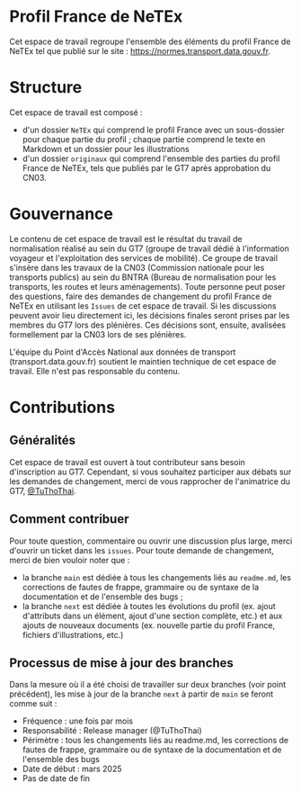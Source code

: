 # Profil France de NeTEx

Cet espace de travail regroupe l'ensemble des éléments du profil France de NeTEx tel que publié sur le site : https://normes.transport.data.gouv.fr.

# Structure

Cet espace de travail est composé :
- d'un dossier `NeTEx` qui comprend le profil France avec un sous-dossier pour chaque partie du profil ; chaque partie comprend le texte en Markdown et un dossier pour les illustrations
- d'un dossier `originaux` qui comprend l'ensemble des parties du profil France de NeTEx, tels que publiés par le GT7 après approbation du CN03.

# Gouvernance

Le contenu de cet espace de travail est le résultat du travail de normalisation réalisé au sein du GT7 (groupe de travail dédié à l'information voyageur et l'exploitation des services de mobilité). Ce groupe de travail s'insère dans les travaux de la CN03 (Commission nationale pour les transports publics) au sein du BNTRA (Bureau de normalisation pour les transports, les routes et leurs aménagements).
Toute personne peut poser des questions, faire des demandes de changement du profil France de NeTEx en utilisant les `Issues` de cet espace de travail. Si les discussions peuvent avoir lieu directement ici, les décisions finales seront prises par les membres du GT7 lors des plénières. Ces décisions sont, ensuite, avalisées formellement par la CN03 lors de ses plénières.

L'équipe du Point d'Accès National aux données de transport (transport.data.gouv.fr) soutient le maintien technique de cet espace de travail. Elle n'est pas responsable du contenu.

# Contributions
## Généralités
Cet espace de travail est ouvert à tout contributeur sans besoin d'inscription au GT7. Cependant, si vous souhaitez participer aux débats sur les demandes de changement, merci de vous rapprocher de l'animatrice du GT7, [@TuThoThai](https://github.com/TuThoThai).

## Comment contribuer
Pour toute question, commentaire ou ouvrir une discussion plus large, merci d'ouvrir un ticket dans les `issues`.
Pour toute demande de changement, merci de bien vouloir noter que :
- la branche `main` est dédiée à tous les changements liés au `readme.md`, les corrections de fautes de frappe, grammaire ou de syntaxe de la documentation et de l'ensemble des bugs ;
- la branche `next` est dédiée à toutes les évolutions du profil (ex. ajout d'attributs dans un élément, ajout d'une section complète, etc.) et aux ajouts de nouveaux documents (ex. nouvelle partie du profil France, fichiers d'illustrations, etc.)

## Processus de mise à jour des branches
Dans la mesure où il a été choisi de travailler sur deux branches (voir point précédent), les mise à jour de la branche `next` à partir de `main` se feront comme suit :
- Fréquence : une fois par mois
- Responsabilité : Release manager (@TuThoThai)
- Périmètre : tous les changements liés au readme.md, les corrections de fautes de frappe, grammaire ou de syntaxe de la documentation et de l'ensemble des bugs
- Date de début : mars 2025
- Pas de date de fin
